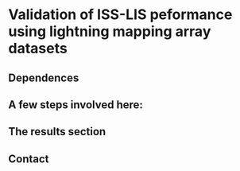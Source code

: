 # Validation of ISS-LIS peformance using lightning mapping array datasets


## Dependences


## A few steps involved here:


## The results section


## Contact

